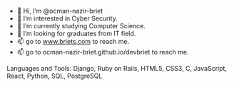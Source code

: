 - 👋 Hi, I’m @ocman-nazir-briet
- 👀 I’m interested in Cyber Security.
- 🌱 I’m currently studying Computer Science.
- 💞️ I’m looking for graduates from IT field. 
- 📫 go to www.briets.com to reach me.
- 📫 go to ocman-nazir-briet.github.io/devbriet to reach me.

Languages and Tools:
Django, Ruby on Rails, HTML5, CSS3, C, JavaScript, React, Python, SQL, PostgreSQL



<!---
ocman-nazir-briet/ocman-nazir-briet is a ✨ special ✨ repository because its `README.md` (this file) appears on your GitHub profile.
You can click the Preview link to take a look at your changes.
--->
